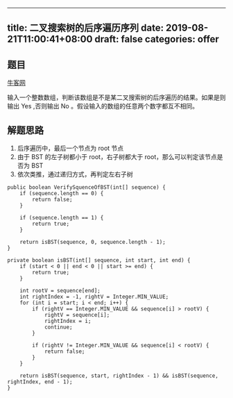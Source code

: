
---
title: 二叉搜索树的后序遍历序列
date: 2019-08-21T11:00:41+08:00
draft: false
categories: offer
---


## 题目

[牛客网](https://www.nowcoder.com/practice/a861533d45854474ac791d90e447bafd?tpId=13&tqId=11176&rp=1&ru=%2Fta%2Fcoding-interviews&qru=%2Fta%2Fcoding-interviews%2Fquestion-ranking&tPage=1)

输入一个整数数组，判断该数组是不是某二叉搜索树的后序遍历的结果。如果是则输出 Yes ,否则输出 No 。假设输入的数组的任意两个数字都互不相同。

## 解题思路

  1. 后序遍历中，最后一个节点为 root 节点
  2. 由于 BST 的左子树都小于 root，右子树都大于 root，那么可以判定该节点是否为 BST
  3. 依次类推，通过递归方式，再判定左右子树

```
public boolean VerifySquenceOfBST(int[] sequence) {
    if (sequence.length == 0) {
        return false;
    }

    if (sequence.length == 1) {
        return true;
    }

    return isBST(sequence, 0, sequence.length - 1);
}

private boolean isBST(int[] sequence, int start, int end) {
    if (start < 0 || end < 0 || start >= end) {
        return true;
    }

    int rootV = sequence[end];
    int rightIndex = -1, rightV = Integer.MIN_VALUE;
    for (int i = start; i < end; i++) {
        if (rightV == Integer.MIN_VALUE && sequence[i] > rootV) {
            rightV = sequence[i];
            rightIndex = i;
            continue;
        }

        if (rightV != Integer.MIN_VALUE && sequence[i] < rootV) {
            return false;
        }
    }

    return isBST(sequence, start, rightIndex - 1) && isBST(sequence, rightIndex, end - 1);
}
```
